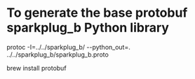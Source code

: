# To generate the base protobuf sparkplug_b Python library
protoc -I=../../sparkplug_b/ --python_out=. ../../sparkplug_b/sparkplug_b.proto 

brew install protobuf
